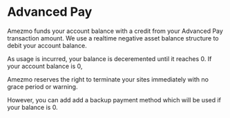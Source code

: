 # Advanced Pay

Amezmo funds your account balance with a credit from your Advanced Pay transaction amount. We use a realtime negative asset balance structure to debit your account balance.

As usage is incurred, your balance is deceremented until it reaches 0.
If your account balance is 0,

Amezmo reserves the right to terminate your sites immediately with no grace period or warning.

However, you can add add a backup payment method which
will be used if your balance is 0.